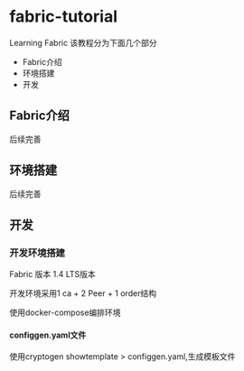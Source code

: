 # fabric-tutorial
Learning Fabric
该教程分为下面几个部分
- Fabric介绍
- 环境搭建
- 开发

## Fabric介绍
后续完善
## 环境搭建
后续完善

## 开发

### 开发环境搭建
Fabric 版本 1.4 LTS版本

开发环境采用1 ca + 2 Peer + 1 order结构

使用docker-compose编排环境
#### configgen.yaml文件
使用cryptogen showtemplate > configgen.yaml,生成模板文件